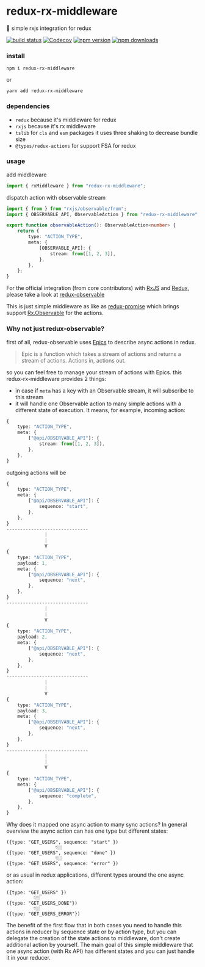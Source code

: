 # redux-rx-middleware

🤪 simple rxjs integration for redux

[![build status](https://img.shields.io/travis/AndreyUtka/redux-rx-middleware/master.svg?style=flat-square)](https://travis-ci.org/AndreyUtka/redux-rx-middleware)
[![Codecov](https://img.shields.io/codecov/c/github/AndreyUtka/redux-rx-middleware.svg?style=flat-square)](https://codecov.io/gh/AndreyUtka/redux-rx-middleware)
[![npm version](https://img.shields.io/npm/v/redux-rx-middleware.svg?style=flat-square)](https://www.npmjs.com/package/redux-rx-middleware)
[![npm downloads](https://img.shields.io/npm/dm/redux-rx-middleware.svg?style=flat-square)](https://www.npmjs.com/package/redux-rx-middleware)

### install

`npm i redux-rx-middleware`

or

`yarn add redux-rx-middleware`

### dependencies

- `redux` because it's middleware for redux
- `rxjs` because it's rx middleware
- `tslib` for `cls` and `esm` packages it uses three shaking to decrease bundle size
- `@types/redux-actions` for support FSA for redux

### usage

add middleware

```typescript
import { rxMiddleware } from "redux-rx-middleware";
```
dispatch action with observable stream
```typescript
import { from } from "rxjs/observable/from";
import { OBSERVABLE_API, ObservableAction } from "redux-rx-middleware";

export function observableAction(): ObservableAction<number> {
    return {
        type: "ACTION_TYPE",
        meta: {
            [OBSERVABLE_API]: {
                stream: from([1, 2, 3]),
            },
        },
    };
}
```

For the official integration (from core contributors) with [RxJS](http://reactivex.io/rxjs/) and [Redux](https://redux.js.org/), please take a look at [redux-observable](https://redux-observable.js.org)

This is just simple middleware as like as [redux-promise](https://github.com/redux-utilities/redux-promise) which brings support [Rx.Observable](http://reactivex.io/rxjs/class/es6/Observable.js~Observable.html) for the actions.

### Why not just redux-observable?

first of all, redux-observable uses [Epics](https://redux-observable.js.org/docs/basics/Epics.html) to describe async actions in redux.

> Epic is a function which takes a stream of actions and returns a stream of actions. Actions in, actions out.

so you can feel free to manage your stream of actions with Epics.
this redux-rx-middleware provides 2 things:

*   in case if `meta` has a key with an Observable stream, it will subscribe to this stream
*   it will handle one Observable action to many simple actions with a different state of execution. It means, for example, incoming action:

```typescript
{
    type: "ACTION_TYPE",
    meta: {
        ["@api/OBSERVABLE_API"]: {
            stream: from([1, 2, 3]),
        },
    },
}
```

outgoing actions will be

```typescript
{
    type: "ACTION_TYPE",
    meta: {
        ["@api/OBSERVABLE_API"]: {
            sequence: "start",
        },
    },
}
------------------------------
              |
              |
              V
{
    type: "ACTION_TYPE",
    payload: 1,
    meta: {
        ["@api/OBSERVABLE_API"]: {
            sequence: "next",
        },
    },
}
------------------------------
              |
              |
              V
{
    type: "ACTION_TYPE",
    payload: 2,
    meta: {
        ["@api/OBSERVABLE_API"]: {
            sequence: "next",
        },
    },
}
------------------------------
              |
              |
              V
{
    type: "ACTION_TYPE",
    payload: 3,
    meta: {
        ["@api/OBSERVABLE_API"]: {
            sequence: "next",
        },
    },
}
------------------------------
              |
              |
              V
{
    type: "ACTION_TYPE",
    meta: {
        ["@api/OBSERVABLE_API"]: {
            sequence: "complete",
        },
    },
}
```

Why does it mapped one async action to many sync actions? In general overview the async action can has one type but different states:

```
({type: "GET_USERS", sequence: "start" })
                  👇🏼
({type: "GET_USERS", sequence: "done" })
                  👇🏼
({type: "GET_USERS", sequence: "error" })
```

or as usual in redux applications, different types around the one async action:

```
({type: "GET_USERS" })
          👇🏼
({type: "GET_USERS_DONE"})
          👇🏼
({type: "GET_USERS_ERROR"})
```

The benefit of the first flow that in both cases you need to handle this actions in reducer by sequence state or by action type, but you can delegate the creation of the state actions to middleware, don't create additional action by yourself. The main goal of this simple middleware that one async action (with Rx API) has different states and you can just handle it in your reducer.
